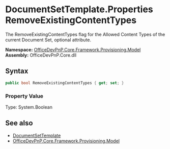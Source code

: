 # DocumentSetTemplate.Properties RemoveExistingContentTypes
 The RemoveExistingContentTypes flag for the Allowed Content Types of the current Document Set, optional attribute.   

**Namespace:** [OfficeDevPnP.Core.Framework.Provisioning.Model](OfficeDevPnP.Core.Framework.Provisioning.Model.md)  
**Assembly:** OfficeDevPnP.Core.dll  
## Syntax
```C#
public bool RemoveExistingContentTypes { get; set; }
```

### Property Value
Type: System.Boolean  

## See also
- [DocumentSetTemplate](OfficeDevPnP.Core.Framework.Provisioning.Model.DocumentSetTemplate.md) 
- [OfficeDevPnP.Core.Framework.Provisioning.Model](OfficeDevPnP.Core.Framework.Provisioning.Model.md) 
